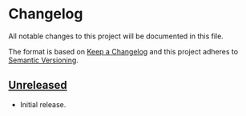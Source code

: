 # Changelog
All notable changes to this project will be documented in this file.

The format is based on [Keep a Changelog](http://keepachangelog.com/en/1.0.0/)
and this project adheres to [Semantic Versioning](http://semver.org/spec/v2.0.0.html).

## [Unreleased]

- Initial release.

[Unreleased]: https://github.com/schmidtw/goschtalt/compare/6695413a578fab239f45356dc2628a9b3df825a9..HEAD
